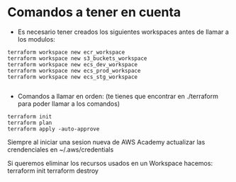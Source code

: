 # Comandos a tener en cuenta

- Es necesario tener creados los siguientes workspaces antes de llamar a los modulos:
```
terraform workspace new ecr_workspace
terraform workspace new s3_buckets_workspace
terraform workspace new ecs_dev_workspace
terraform workspace new ecs_prod_workspace
terraform workspace new ecs_stg_workspace


```

- Comandos a llamar en orden: (te tienes que encontrar en ./terraform para poder llamar a los comandos)
```
terraform init
terraform plan
terraform apply -auto-approve
```
Siempre al iniciar una sesion nueva de AWS Academy actualizar las crendenciales en ~/.aws/credentials

Si queremos eliminar los recursos usados en un Workspace hacemos:
terraform init
terraform destroy

